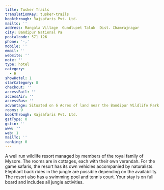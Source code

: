 ```yaml
---
title: Tusker Trails
translationKey: tusker-trails
bookthrough: Rajsafaris Pvt. Ltd.
mailto: ''
address: Mangala Village  Gundlupet Taluk  Dist. Chamrajnagar
city: Bandipur National Pa
postalcode: 571 126
phone: '-,'
mobile: ''
email: ''
website: ''
note: ''
type: hotel
category:
  - H
showHotel: 1
starCategory: 0
checkout: ''
accessRail: ''
accessAir: ''
accessBus: ''
advantage: Situated on 6 Acres of land near the Bandipur Wildlife Park
rooms: 9
bookThrough: Rajsafaris Pvt. Ltd.
gstType: 0
gstin: ''
www: ''
web: 1
mailTo: ''
ranking: 0
---
```







A well run wildlife resort managed by members of the royal family of Mysore. The rooms are in cottages, each with their own verandah. For the game safaris, the resort has its own vehicles accompanied by naturalists. Elephant back rides in the jungle are possible depending on the availability. The resort also has a swimming pool and tennis court. Your stay is on full board and includes all jungle activities.